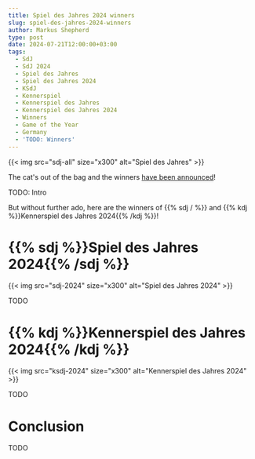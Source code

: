 ```yaml
---
title: Spiel des Jahres 2024 winners
slug: spiel-des-jahres-2024-winners
author: Markus Shepherd
type: post
date: 2024-07-21T12:00:00+03:00
tags:
  - SdJ
  - SdJ 2024
  - Spiel des Jahres
  - Spiel des Jahres 2024
  - KSdJ
  - Kennerspiel
  - Kennerspiel des Jahres
  - Kennerspiel des Jahres 2024
  - Winners
  - Game of the Year
  - Germany
  - 'TODO: Winners'
---
```


{{< img src="sdj-all" size="x300" alt="Spiel des Jahres" >}}

The cat's out of the bag and the winners [have been announced](https://www.spiel-des-jahres.de/en/TODO)!

TODO: Intro

But without further ado, here are the winners of {{% sdj / %}} and {{% kdj %}}Kennerspiel des Jahres 2024{{% /kdj %}}!


# {{% sdj %}}Spiel des Jahres 2024{{% /sdj %}}

{{< img src="sdj-2024" size="x300" alt="Spiel des Jahres 2024" >}}

TODO


# {{% kdj %}}Kennerspiel des Jahres 2024{{% /kdj %}}

{{< img src="ksdj-2024" size="x300" alt="Kennerspiel des Jahres 2024" >}}

TODO


# Conclusion

TODO

